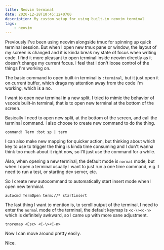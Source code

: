 ```yaml
---
title: Neovim terminal
date: 2020-12-28T10:45:12+0700
description: My custom setup for using built-in neovim terminal
tags:
    - neovim
---
```


Previously I've been using neovim alongside tmux for spinning up quick terminal session. But when I open new tmux pane or window, the layout of my screen is changed and it is kinda break my state of focus when writing code. I find it more pleasant to open terminal inside neovim directly as it doesn't change my current focus. I feel that I don't loose control of the things I'm working on.

The basic command to open built-in terminal is `:terminal`, but it just open it on current buffer, which drags my attention away from the code I'm working, which is a no.

I want to open new terminal in a new split. I tried to mimic the behavior of vscode built-in terminal, that is to open new terminal at the bottom of the screen.

Basically I need to open new split, at the bottom of the screen, and call the terminal command. I also choose to create new command to do the thing.

```vimscript
command! Term :bot sp | term
```

I can also make new mapping for quicker action, but thinking about which key to use to trigger the thing is kinda time consuming and I don't wanna think too much about it right now, so I'll just use the command for a while.

Also, when opening a new terminal, the default mode is `normal` mode, but when I open a terminal usually I want to just run a one time command, e.g. I need to run a test, or starting dev server, etc.

So I create new autocommand to automatically start insert mode when I open new terminal.

```vimscript
autocmd TermOpen term://* startinsert
```

The last thing I want to mention is, to scroll output of the terminal, I need to enter the `normal` mode of the terminal, the default keymap is `<c-\><c-n>` which is definitely awkward, so I came up with more sane adjustment.

```vimscript
tnoremap <Esc> <C-\><C-n>
```

Now I can move around pretty easily.

Nice.

